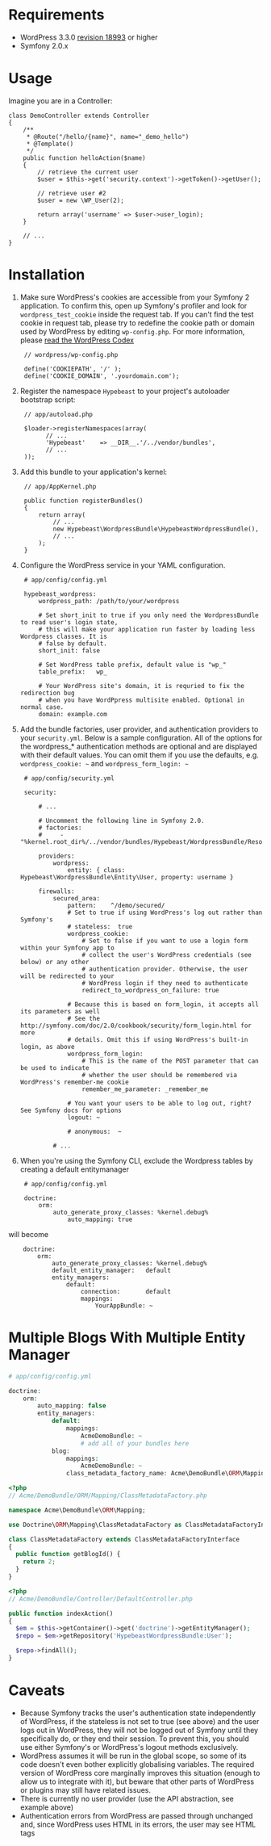 Requirements
============

* WordPress 3.3.0 [revision 18993](https://core.trac.wordpress.org/changeset/18993) or higher
* Symfony 2.0.x

Usage
=====

Imagine you are in a Controller:

    class DemoController extends Controller
    {
        /**
         * @Route("/hello/{name}", name="_demo_hello")
         * @Template()
         */
        public function helloAction($name)
        {
            // retrieve the current user
            $user = $this->get('security.context')->getToken()->getUser();

            // retrieve user #2
            $user = new \WP_User(2);

            return array('username' => $user->user_login);
        }

        // ...
    }

Installation
============

1. Make sure WordPress's cookies are accessible from your Symfony 2 application. To confirm this,
   open up Symfony's profiler and look for `wordpress_test_cookie` inside the request tab.
   If you can't find the test cookie in request tab, please try to redefine the cookie path or
   domain used by WordPress by editing `wp-config.php`.
   For more information, please [read the WordPress Codex](http://codex.wordpress.org/Editing_wp-config.php)

        // wordpress/wp-config.php

        define('COOKIEPATH', '/' );
        define('COOKIE_DOMAIN', '.yourdomain.com');

2. Register the namespace `Hypebeast` to your project's autoloader bootstrap script:

        // app/autoload.php

        $loader->registerNamespaces(array(
              // ...
              'Hypebeast'    => __DIR__.'/../vendor/bundles',
              // ...
        ));

3. Add this bundle to your application's kernel:

        // app/AppKernel.php

        public function registerBundles()
        {
            return array(
                // ...
                new Hypebeast\WordpressBundle\HypebeastWordpressBundle(),
                // ...
            );
        }

4. Configure the WordPress service in your YAML configuration.

        # app/config/config.yml

        hypebeast_wordpress:
            wordpress_path: /path/to/your/wordpress

            # Set short_init to true if you only need the WordpressBundle to read user's login state,
            # this will make your application run faster by loading less Wordpress classes. It is
            # false by default.
            short_init: false

            # Set WordPress table prefix, default value is "wp_"
            table_prefix:   wp_

            # Your WordPress site's domain, it is requried to fix the redirection bug
            # when you have WordPpress multisite enabled. Optional in normal case.
            domain: example.com

5. Add the bundle factories, user provider, and authentication providers to your `security.yml`.
Below is a sample configuration. All of the options for the wordpress_* authentication methods are
optional and are displayed with their default values. You can omit them if you use the defaults,
e.g. `wordpress_cookie: ~` and `wordpress_form_login: ~`

        # app/config/security.yml

        security:

            # ...

            # Uncomment the following line in Symfony 2.0.
            # factories:
            #     - "%kernel.root_dir%/../vendor/bundles/Hypebeast/WordpressBundle/Resources/config/security_factories.xml"

            providers:
                wordpress:
                    entity: { class: Hypebeast\WordpressBundle\Entity\User, property: username }

            firewalls:
                secured_area:
                    pattern:    ^/demo/secured/
                    # Set to true if using WordPress's log out rather than Symfony's
                    # stateless:  true
                    wordpress_cookie:
                        # Set to false if you want to use a login form within your Symfony app to
                        # collect the user's WordPress credentials (see below) or any other
                        # authentication provider. Otherwise, the user will be redirected to your
                        # WordPress login if they need to authenticate
                        redirect_to_wordpress_on_failure: true

                    # Because this is based on form_login, it accepts all its parameters as well
                    # See the http://symfony.com/doc/2.0/cookbook/security/form_login.html for more
                    # details. Omit this if using WordPress's built-in login, as above
                    wordpress_form_login:
                        # This is the name of the POST parameter that can be used to indicate
                        # whether the user should be remembered via WordPress's remember-me cookie
                        remember_me_parameter: _remember_me

                    # You want your users to be able to log out, right? See Symfony docs for options
                    logout: ~

                    # anonymous:  ~

                # ...


6. When you're using the Symfony CLI, exclude the Wordpress tables by creating a default entitymanager

		# app/config/config.yml
		
        doctrine:
	        orm:
			    auto_generate_proxy_classes: %kernel.debug%
				    auto_mapping: true
		
will become
	
		doctrine:
			orm:
			    auto_generate_proxy_classes: %kernel.debug%
			    default_entity_manager:   default
			    entity_managers:
			        default:
			            connection:       default
			            mappings:
			                YourAppBundle: ~
		  

Multiple Blogs With Multiple Entity Manager
===========================================

```php
# app/config/config.yml

doctrine:
    orm:
        auto_mapping: false
        entity_managers:
            default:
                mappings:
                    AcmeDemoBundle: ~
                    # add all of your bundles here
            blog:
                mappings:
                    AcmeDemoBundle: ~
                class_metadata_factory_name: Acme\DemoBundle\ORM\Mapping\ClassMetadataFactory
```

```php
<?php
// Acme/DemoBundle/ORM/Mapping/ClassMetadataFactory.php

namespace Acme\DemoBundle\ORM\Mapping;

use Doctrine\ORM\Mapping\ClassMetadataFactory as ClassMetadataFactoryInterface;

class ClassMetadataFactory extends ClassMetadataFactoryInterface
{
  public function getBlogId() {
    return 2;
  }
}
```

```php
<?php
// Acme/DemoBundle/Controller/DefaultController.php

public function indexAction()
{
  $em = $this->getContainer()->get('doctrine')->getEntityManager();
  $repo = $em->getRepository('HypebeastWordpressBundle:User');

  $repo->findAll();
}
```


Caveats
=======

* Because Symfony tracks the user's authentication state independently of WordPress, if the
  stateless is not set to true (see above) and the user logs out in WordPress, they will not be
  logged out of Symfony until they specifically do, or they end their session. To prevent this, you
  should use either Symfony's or WordPress's logout methods exclusively.
* WordPress assumes it will be run in the global scope, so some of its code doesn't even bother
  explicitly globalising variables. The required version of WordPress core marginally improves this
  situation (enough to allow us to integrate with it), but beware that other parts of WordPress or
  plugins may still have related issues.
* There is currently no user provider (use the API abstraction, see example above)
* Authentication errors from WordPress are passed through unchanged and, since WordPress uses HTML
  in its errors, the user may see HTML tags